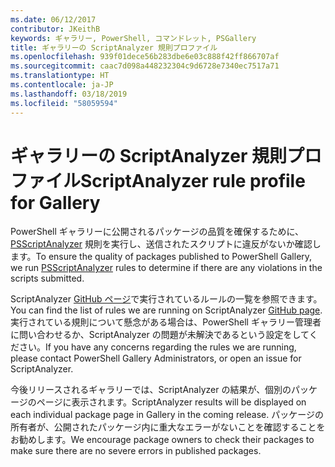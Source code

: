 ```yaml
---
ms.date: 06/12/2017
contributor: JKeithB
keywords: ギャラリー, PowerShell, コマンドレット, PSGallery
title: ギャラリーの ScriptAnalyzer 規則プロファイル
ms.openlocfilehash: 939f01dece56b283dbe6e03c888f42ff866707af
ms.sourcegitcommit: caac7d098a448232304c9d6728e7340ec7517a71
ms.translationtype: HT
ms.contentlocale: ja-JP
ms.lasthandoff: 03/18/2019
ms.locfileid: "58059594"
---
```

# <a name="scriptanalyzer-rule-profile-for-gallery"></a><span data-ttu-id="1088a-103">ギャラリーの ScriptAnalyzer 規則プロファイル</span><span class="sxs-lookup"><span data-stu-id="1088a-103">ScriptAnalyzer rule profile for Gallery</span></span>

<span data-ttu-id="1088a-104">PowerShell ギャラリーに公開されるパッケージの品質を確保するために、[PSScriptAnalyzer](https://github.com/PowerShell/PSScriptAnalyzer) 規則を実行し、送信されたスクリプトに違反がないか確認します。</span><span class="sxs-lookup"><span data-stu-id="1088a-104">To ensure the quality of packages published to PowerShell Gallery, we run [PSScriptAnalyzer](https://github.com/PowerShell/PSScriptAnalyzer) rules to determine if there are any violations in the scripts submitted.</span></span>

<span data-ttu-id="1088a-105">ScriptAnalyzer [GitHub ページ](https://github.com/PowerShell/PSScriptAnalyzer/blob/development/Engine/Settings/PSGallery.psd1)で実行されているルールの一覧を参照できます。</span><span class="sxs-lookup"><span data-stu-id="1088a-105">You can find the list of rules we are running on ScriptAnalyzer [GitHub page](https://github.com/PowerShell/PSScriptAnalyzer/blob/development/Engine/Settings/PSGallery.psd1).</span></span>
<span data-ttu-id="1088a-106">実行されている規則について懸念がある場合は、PowerShell ギャラリー管理者に問い合わせるか、ScriptAnalyzer の問題が未解決であるという設定をしてください。</span><span class="sxs-lookup"><span data-stu-id="1088a-106">If you have any concerns regarding the rules we are running, please contact PowerShell Gallery Administrators, or open an issue for ScriptAnalyzer.</span></span>

<span data-ttu-id="1088a-107">今後リリースされるギャラリーでは、ScriptAnalyzer の結果が、個別のパッケージのページに表示されます。</span><span class="sxs-lookup"><span data-stu-id="1088a-107">ScriptAnalyzer results will be displayed on each individual package page in Gallery in the coming release.</span></span> <span data-ttu-id="1088a-108">パッケージの所有者が、公開されたパッケージ内に重大なエラーがないことを確認することをお勧めします。</span><span class="sxs-lookup"><span data-stu-id="1088a-108">We encourage package owners to check their packages to make sure there are no severe errors in published packages.</span></span>
